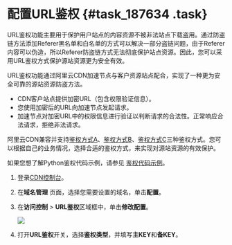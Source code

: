 # 配置URL鉴权 {#task_187634 .task}

URL鉴权功能主要用于保护用户站点的内容资源不被非法站点下载盗用。通过防盗链方法添加Referer黑名单和白名单的方式可以解决一部分盗链问题，由于Referer内容可以伪造，所以Referer防盗链方式无法彻底保护站点资源。因此，您可以采用URL鉴权方式保护源站资源更为安全有效。

URL鉴权功能通过阿里云CDN加速节点与客户资源站点配合，实现了一种更为安全可靠的源站资源防盗方法。

-   CDN客户站点提供加密URL（包含权限验证信息）。
-   您使用加密后的URL向加速节点发起请求。
-   加速节点对加密URL中的权限信息进行验证以判断请求的合法性。正常响应合法请求，拒绝非法请求。

阿里云CDN兼容并支持[鉴权方式A](cn.zh-CN/用户指南/域名管理/访问控制设置/鉴权方式A.md#)、[鉴权方式B](cn.zh-CN/用户指南/域名管理/访问控制设置/鉴权方式B.md#)、[鉴权方式C](cn.zh-CN/用户指南/域名管理/访问控制设置/鉴权方式C.md#)三种鉴权方式。您可以根据自己的业务情况，选择合适的鉴权方式，来实现对源站资源的有效保护。

如果您想了解Python鉴权代码示例，请参见 [鉴权代码示例](cn.zh-CN/用户指南/域名管理/访问控制设置/鉴权代码示例.md#)。

1.  登录[CDN控制台](https://cdnnext.console.aliyun.com/)。
2.  在**域名管理** 页面，选择您需要设置的域名，单击**配置**。
3.  在**访问控制** \> **URL鉴权**区域框中，单击**修改配置**。 

    ![](http://static-aliyun-doc.oss-cn-hangzhou.aliyuncs.com/assets/img/15390/155799039510073_zh-CN.png)

4.  打开**URL鉴权**开关，选择**鉴权类型**，并填写**主KEY**和**备KEY**。

